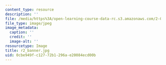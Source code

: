 ```yaml
---
content_type: resource
description: ''
file: /media/https%3A/open-learning-course-data-rc.s3.amazonaws.com/2-00b-toy-product-design-spring-2008/0cbe949fc12772b1296ae20084ecd00b_r2_banner.jpg
file_type: image/jpeg
image_metadata:
  caption: ''
  credit: ''
  image-alt: ''
resourcetype: Image
title: r2_banner.jpg
uid: 0cbe949f-c127-72b1-296a-e20084ecd00b
---
```

